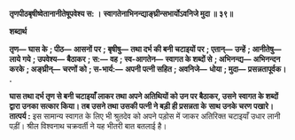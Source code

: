 **तृणपीठबृषीष्वेतानानीतेषूपवेश्य स: ।** **स्वागतेनाभिनन्द्याङ्घ्रीन्सभार्योऽवनिजे मुदा ॥ ३९॥** 

**शब्दार्थ** 

**तृण—** **घास के** **; पीठ—** **आसनों पर** **; बृषीषु—** **तथा दर्भ की बनी चटाइयों पर** **; एतान्—** **उन्हें** **; आनीतेषु—** **लाये गये** **; उपवेश्य—** **बैठाकर** **; स:—** **वह** **; स्व-आगतेन—** **स्वागत के शब्दों से** **; अभिनन्द्य—** **अभिनन्दन करके** **; अङ्घ्रीन्—** **चरणों को** **; स-भार्य:—** **अपनी पत्नी सहित** **; अवनिजे—** **धोया** **; मुदा—** **प्रसन्नतापूर्वक।** **.** 

**घास तथा दर्भ तृण से बनी चटाइयाँ लाकर तथा अपने अतिथियों को उन पर बैठाकर, उसने** **स्वागत के शब्दों द्वारा उनका सत्कार किया। तब उसने तथा उसकी पत्नी ने बड़ी ही प्रसन्नता के** **साथ उनके चरण पखारे।** **तात्पर्य :** इस सामान्य स्वागत के लिए भी श्रुतदेव को अपने पड़ोस में जाकर अतिरिक्त चटाइयाँ उधार लानी पड़ीं। श्रील विश्वनाथ चक्रवर्ती ने यह भीतरी बात बतलाई है।  